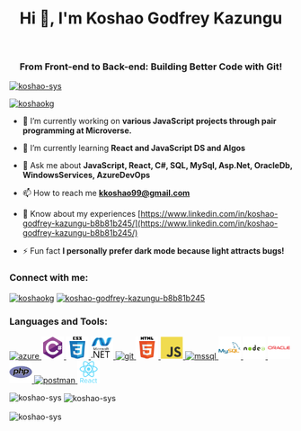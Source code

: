 <h1 align="center">Hi 👋, I'm Koshao Godfrey Kazungu</h1><br>
<h3 align="center">From Front-end to Back-end: Building Better Code with Git!</h3>

<p align="left"> <a href="https://github.com/ryo-ma/github-profile-trophy"><img src="https://github-profile-trophy.vercel.app/?username=koshao-sys" alt="koshao-sys" /></a> </p>

<p align="left"> <a href="https://twitter.com/koshaokg" target="blank"><img src="https://img.shields.io/twitter/follow/koshaokg?logo=twitter&style=for-the-badge" alt="koshaokg" /></a> </p>

- 🔭 I’m currently working on **various JavaScript projects through pair programming at Microverse.**

- 🌱 I’m currently learning **React and JavaScript DS and Algos**

- 💬 Ask me about **JavaScript, React, C#, SQL, MySql, Asp.Net, OracleDb, WindowsServices, AzureDevOps**

- 📫 How to reach me **kkoshao99@gmail.com**

- 📄 Know about my experiences [https://www.linkedin.com/in/koshao-godfrey-kazungu-b8b81b245/](https://www.linkedin.com/in/koshao-godfrey-kazungu-b8b81b245/)

- ⚡ Fun fact **I personally prefer dark mode because light attracts bugs!**

<h3 align="left">Connect with me:</h3>
<p align="left">
<a href="https://twitter.com/koshaokg" target="blank"><img align="center" src="https://raw.githubusercontent.com/rahuldkjain/github-profile-readme-generator/master/src/images/icons/Social/twitter.svg" alt="koshaokg" height="30" width="40" /></a>
<a href="https://linkedin.com/in/koshao-godfrey-kazungu-b8b81b245" target="blank"><img align="center" src="https://raw.githubusercontent.com/rahuldkjain/github-profile-readme-generator/master/src/images/icons/Social/linked-in-alt.svg" alt="koshao-godfrey-kazungu-b8b81b245" height="30" width="40" /></a>
</p>

<h3 align="left">Languages and Tools:</h3>
<p align="left"> <a href="https://azure.microsoft.com/en-in/" target="_blank" rel="noreferrer"> <img src="https://www.vectorlogo.zone/logos/microsoft_azure/microsoft_azure-icon.svg" alt="azure" width="40" height="40"/> </a> <a href="https://www.w3schools.com/cs/" target="_blank" rel="noreferrer"> <img src="https://raw.githubusercontent.com/devicons/devicon/master/icons/csharp/csharp-original.svg" alt="csharp" width="40" height="40"/> </a> <a href="https://www.w3schools.com/css/" target="_blank" rel="noreferrer"> <img src="https://raw.githubusercontent.com/devicons/devicon/master/icons/css3/css3-original-wordmark.svg" alt="css3" width="40" height="40"/> </a> <a href="https://dotnet.microsoft.com/" target="_blank" rel="noreferrer"> <img src="https://raw.githubusercontent.com/devicons/devicon/master/icons/dot-net/dot-net-original-wordmark.svg" alt="dotnet" width="40" height="40"/> </a> <a href="https://git-scm.com/" target="_blank" rel="noreferrer"> <img src="https://www.vectorlogo.zone/logos/git-scm/git-scm-icon.svg" alt="git" width="40" height="40"/> </a> <a href="https://www.w3.org/html/" target="_blank" rel="noreferrer"> <img src="https://raw.githubusercontent.com/devicons/devicon/master/icons/html5/html5-original-wordmark.svg" alt="html5" width="40" height="40"/> </a> <a href="https://developer.mozilla.org/en-US/docs/Web/JavaScript" target="_blank" rel="noreferrer"> <img src="https://raw.githubusercontent.com/devicons/devicon/master/icons/javascript/javascript-original.svg" alt="javascript" width="40" height="40"/> </a> <a href="https://www.microsoft.com/en-us/sql-server" target="_blank" rel="noreferrer"> <img src="https://www.svgrepo.com/show/303229/microsoft-sql-server-logo.svg" alt="mssql" width="40" height="40"/> </a> <a href="https://www.mysql.com/" target="_blank" rel="noreferrer"> <img src="https://raw.githubusercontent.com/devicons/devicon/master/icons/mysql/mysql-original-wordmark.svg" alt="mysql" width="40" height="40"/> </a> <a href="https://nodejs.org" target="_blank" rel="noreferrer"> <img src="https://raw.githubusercontent.com/devicons/devicon/master/icons/nodejs/nodejs-original-wordmark.svg" alt="nodejs" width="40" height="40"/> </a> <a href="https://www.oracle.com/" target="_blank" rel="noreferrer"> <img src="https://raw.githubusercontent.com/devicons/devicon/master/icons/oracle/oracle-original.svg" alt="oracle" width="40" height="40"/> </a> <a href="https://www.php.net" target="_blank" rel="noreferrer"> <img src="https://raw.githubusercontent.com/devicons/devicon/master/icons/php/php-original.svg" alt="php" width="40" height="40"/> </a> <a href="https://postman.com" target="_blank" rel="noreferrer"> <img src="https://www.vectorlogo.zone/logos/getpostman/getpostman-icon.svg" alt="postman" width="40" height="40"/> </a> <a href="https://reactjs.org/" target="_blank" rel="noreferrer"> <img src="https://raw.githubusercontent.com/devicons/devicon/master/icons/react/react-original-wordmark.svg" alt="react" width="40" height="40"/> </a> </p>

<p><img align="left" src="https://github-readme-stats.vercel.app/api/top-langs?username=koshao-sys&show_icons=true&locale=en&layout=compact" alt="koshao-sys" /></p>

<p>&nbsp;<img align="center" src="https://github-readme-stats.vercel.app/api?username=koshao-sys&show_icons=true&locale=en" alt="koshao-sys" /></p>

<p><img align="center" src="https://github-readme-streak-stats.herokuapp.com/?user=koshao-sys&" alt="koshao-sys" /></p>
